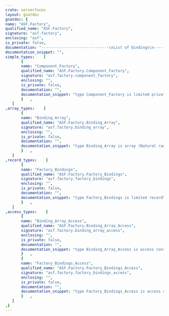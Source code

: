```yaml
---
crate: serverfaces
layout: gnatdoc
gnatdoc: {
name: "ASF.Factory",
qualified_name: "ASF.Factory",
signature: "asf.factory",
enclosing: "asf",
is_private: false,
documentation: "------------------------------\nList of bindings\n------------------------------\nThe binding array defines a set of XML entity names that represent\na library accessible through a XML name-space.  The binding array\nmust be sorted on the binding name.  The <b>Check</b> procedure will\nverify this assumption when the bindings are registered in the factory.",
documentation_snippet: "",
simple_types:    [
       {
       name: "Component_Factory",
       qualified_name: "ASF.Factory.Component_Factory",
       signature: "asf.factory.component_factory",
       enclosing: "",
       is_private: false,
       documentation: "",
       documentation_snippet: "type Component_Factory is limited private;",
       }   ,
   ]
,array_types:    [
       {
       name: "Binding_Array",
       qualified_name: "ASF.Factory.Binding_Array",
       signature: "asf.factory.binding_array",
       enclosing: "",
       is_private: false,
       documentation: "",
       documentation_snippet: "type Binding_Array is array (Natural range <>) of aliased ASF.Views.Nodes.Binding_Type;",
       }   ,
   ]
,record_types:    [
       {
       name: "Factory_Bindings",
       qualified_name: "ASF.Factory.Factory_Bindings",
       signature: "asf.factory.factory_bindings",
       enclosing: "",
       is_private: false,
       documentation: "",
       documentation_snippet: "type Factory_Bindings is limited record\n   URI      : ASF.Views.Nodes.Name_Access;\n   Bindings : Binding_Array_Access;\nend record;",
       }   ,
   ]
,access_types:    [
       {
       name: "Binding_Array_Access",
       qualified_name: "ASF.Factory.Binding_Array_Access",
       signature: "asf.factory.binding_array_access",
       enclosing: "",
       is_private: false,
       documentation: "",
       documentation_snippet: "type Binding_Array_Access is access constant Binding_Array;",
       }   ,
       {
       name: "Factory_Bindings_Access",
       qualified_name: "ASF.Factory.Factory_Bindings_Access",
       signature: "asf.factory.factory_bindings_access",
       enclosing: "",
       is_private: false,
       documentation: "",
       documentation_snippet: "type Factory_Bindings_Access is access constant Factory_Bindings;",
       }   ,
   ]
,}
---
```

